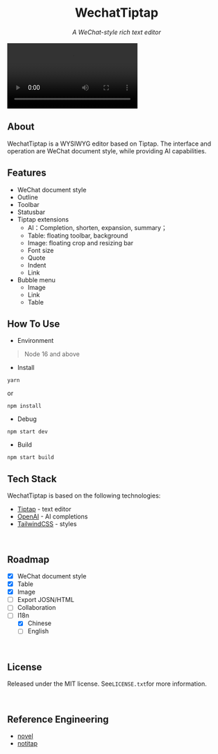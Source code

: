 <div align="center">
<h1 align="center">WechatTiptap</h1>
<span><i>A WeChat-style rich text editor</i></span>
</div>
<br/>
<video  src="https://user-images.githubusercontent.com/74090594/279589586-c4916f1a-6704-4e45-b9ed-e841f654b194.mp4" type="video/mp4"> </video> 
<br/>

## About
WechatTiptap is a WYSIWYG editor based on Tiptap. The interface and operation are WeChat document style, while providing AI capabilities.

## Features
- WeChat document style
- Outline
- Toolbar
- Statusbar
- Tiptap extensions
  - AI：Completion, shorten, expansion, summary；
  - Table: floating toolbar, background
  - Image: floating crop and resizing bar
  - Font size
  - Quote
  - Indent
  - Link
- Bubble menu
  - Image
  - Link
  - Table

## How To Use
- Environment
> Node 16 and above

- Install
```
yarn
```
or
```
npm install
```

- Debug
```
npm start dev
```

- Build
```
npm start build
```


## Tech Stack
WechatTiptap is based on the following technologies:
- [Tiptap](https://tiptap.dev/) - text editor
- [OpenAI](https://openai.com/) - AI completions
- [TailwindCSS](https://tailwindcss.com/) - styles

<br/>

## Roadmap
- [x] WeChat document style
- [x] Table
- [x] Image
- [ ] Export JOSN/HTML
- [ ] Collaboration
- [ ] I18n
  - [x] Chinese
  - [ ] English

<br/>

## License
Released under the MIT license. See`LICENSE.txt`for more information.

<br/>

## Reference Engineering
- [novel](https://github.com/steven-tey/novel)
- [notitap](https://github.com/sereneinserenade/notitap)

